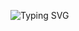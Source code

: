 ![Typing SVG](https://readme-typing-svg.demolab.com?font=Fira+Code&duration=3000&color=FFFF00&center=true&vCenter=true&multiline=true&repeat=false&width=435&height=80&lines=Welcome+to+my+page!;%5E_%5E)

<!--
**val-nvs/val-nvs** is a ✨ _special_ ✨ repository because its `README.md` (this file) appears on your GitHub profile.

Here are some ideas to get you started:

- 🔭 I’m currently working on ...
- 🌱 I’m currently learning ...
- 👯 I’m looking to collaborate on ...
- 🤔 I’m looking for help with ...
- 💬 Ask me about ...
- 📫 How to reach me: ...
- 😄 Pronouns: ...
- ⚡ Fun fact: ...
-->
